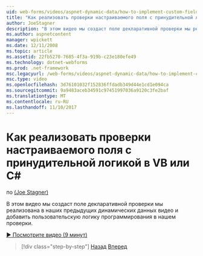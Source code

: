 ```yaml
---
uid: web-forms/videos/aspnet-dynamic-data/how-to-implement-custom-field-validation-with-imperative-logic-in-vb-or-c
title: "Как реализовать проверки настраиваемого поля с принудительной логикой в VB или C# | Документы Microsoft"
author: JoeStagner
description: "В этом видео мы создаст поле декларативной проверки мы реализована в наших предыдущих динамических данных видео и добавить настраиваемую логику программирования в нашем val..."
ms.author: aspnetcontent
manager: wpickett
ms.date: 12/11/2008
ms.topic: article
ms.assetid: 22fb5270-7685-4f3a-919b-c23e180efe49
ms.technology: dotnet-webforms
ms.prod: .net-framework
msc.legacyurl: /web-forms/videos/aspnet-dynamic-data/how-to-implement-custom-field-validation-with-imperative-logic-in-vb-or-c
msc.type: video
ms.openlocfilehash: 3d76101032f152836ffdadb349d44e1cd1e094ca
ms.sourcegitcommit: 9a9483aceb34591c97451997036a9120c3fe2baf
ms.translationtype: MT
ms.contentlocale: ru-RU
ms.lasthandoff: 11/10/2017
---
```

<a name="how-to-implement-custom-field-validation-with-imperative-logic-in-vb-or-c"></a>Как реализовать проверки настраиваемого поля с принудительной логикой в VB или C#
====================
по [(Joe Stagner)](https://github.com/JoeStagner)

В этом видео мы создаст поле декларативной проверки мы реализована в наших предыдущих динамических данных видео и добавить пользовательскую логику программирования в нашем проверки.

[&#9654; Посмотрите видео (9 минут)](https://channel9.msdn.com/Blogs/ASP-NET-Site-Videos/how-to-implement-custom-field-validation-with-imperative-logic-in-vb-or-c)

>[!div class="step-by-step"]
[Назад](how-to-use-attribute-validation-in-aspnet-dynamic-data-applications.md)
[Вперед](how-to-remove-columns-from-your-dynamicdata-data-grids.md)
